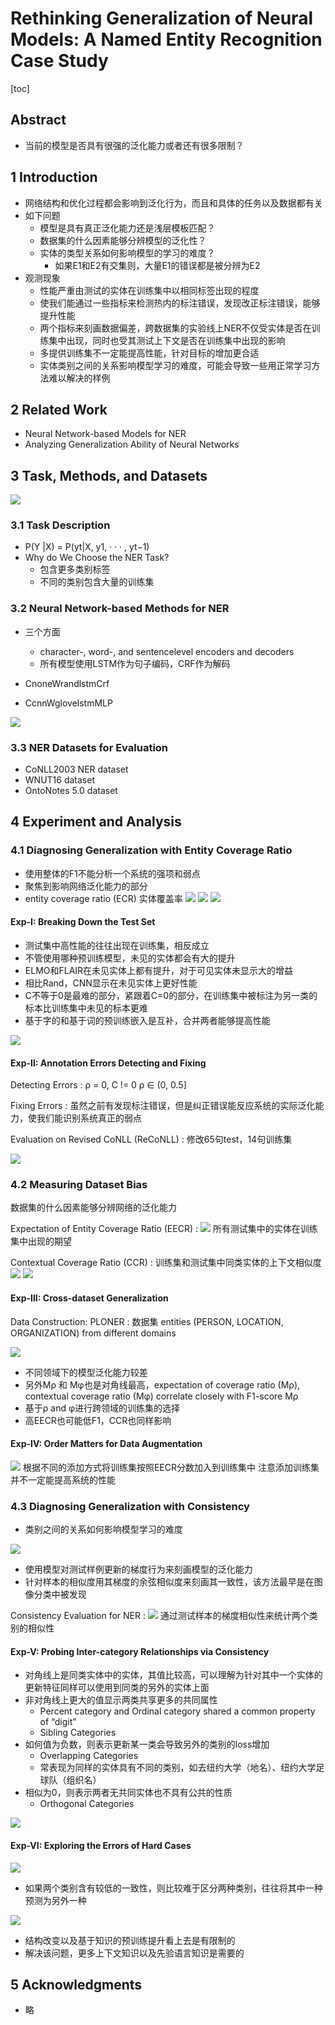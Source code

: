 # Rethinking Generalization of Neural Models: A Named Entity Recognition Case Study

[toc]

## Abstract
- 当前的模型是否具有很强的泛化能力或者还有很多限制？

## 1 Introduction
- 网络结构和优化过程都会影响到泛化行为，而且和具体的任务以及数据都有关
- 如下问题
  - 模型是具有真正泛化能力还是浅层模板匹配？
  - 数据集的什么因素能够分辨模型的泛化性？
  - 实体的类型关系如何影响模型的学习的难度？
    - 如果E1和E2有交集则，大量E1的错误都是被分辨为E2
- 观测现象
  - 性能严重由测试的实体在训练集中以相同标签出现的程度
  - 使我们能通过一些指标来检测热内的标注错误，发现改正标注错误，能够提升性能
  - 两个指标来刻画数据偏差，跨数据集的实验线上NER不仅受实体是否在训练集中出现，同时也受其测试上下文是否在训练集中出现的影响
  - 多提供训练集不一定能提高性能，针对目标的增加更合适
  - 实体类别之间的关系影响模型学习的难度，可能会导致一些用正常学习方法难以解决的样例

## 2 Related Work
- Neural Network-based Models for NER
- Analyzing Generalization Ability of Neural Networks

## 3 Task, Methods, and Datasets
![](../../images/d0001/05802090920204040909.png)

### 3.1 Task Description
- P(Y |X) = P(yt|X, y1, · · · , yt−1)
- Why do We Choose the NER Task?
  - 包含更多类别标签
  - 不同的类别包含大量的训练集
  
### 3.2 Neural Network-based Methods for NER
- 三个方面
  - character-, word-, and sentencelevel encoders and decoders
  - 所有模型使用LSTM作为句子编码，CRF作为解码

- CnoneWrandlstmCrf
- CcnnWglovelstmMLP

![](../../images/d0001/05802220920204052209.png)

### 3.3 NER Datasets for Evaluation
- CoNLL2003 NER dataset
- WNUT16 dataset
- OntoNotes 5.0 dataset

## 4 Experiment and Analysis
### 4.1 Diagnosing Generalization with Entity Coverage Ratio
- 使用整体的F1不能分析一个系统的强项和弱点
- 聚焦到影响网络泛化能力的部分
- entity coverage ratio (ECR)  实体覆盖率
![](../../images/d0001/05802400920204174009.png)
![](../../images/d0001/05802020920204190209.png)
![](../../images/d0001/05802170920204211709.png)

#### Exp-I: Breaking Down the Test Set
- 测试集中高性能的往往出现在训练集，相反成立
- 不管使用哪种预训练模型，未见的实体都会有大的提升
- ELMO和FLAIR在未见实体上都有提升，对于可见实体未显示大的增益
- 相比Rand，CNN显示在未见实体上更好性能
- C不等于0是最难的部分，紧跟着C=0的部分，在训练集中被标注为另一类的标本比训练集中未见的标本更难
- 基于字的和基于词的预训练嵌入是互补，合并两者能够提高性能

![](../../images/d0001/05802200920204292009.png)

#### Exp-II: Annotation Errors Detecting and Fixing
Detecting Errors
:  ρ = 0, C != 0
ρ ∈ (0, 0.5]

Fixing Errors
: 虽然之前有发现标注错误，但是纠正错误能反应系统的实际泛化能力，使我们能识别系统真正的弱点

Evaluation on Revised CoNLL (ReCoNLL)
: 修改65句test，14句训练集

![](../../images/d0001/05802000920204350009.png)

### 4.2 Measuring Dataset Bias
数据集的什么因素能够分辨网络的泛化能力

Expectation of Entity Coverage Ratio (EECR)
: ![](../../images/d0001/05802580920204365809.png)
所有测试集中的实体在训练集中出现的期望

Contextual Coverage Ratio (CCR)
: 训练集和测试集中同类实体的上下文相似度
![](../../images/d0001/05802570920204465709.png)
![](../../images/d0001/05802580920204485809.png)

#### Exp-III: Cross-dataset Generalization
Data Construction: PLONER
: 数据集  entities (PERSON, LOCATION, ORGANIZATION) from different domains

![](../../images/d0001/05802550920204525509.png)
- 不同领域下的模型泛化能力较差
- 另外Mρ 和 Mφ也是对角线最高，expectation of coverage ratio (Mρ), contextual coverage ratio (Mφ) correlate closely with F1-score Mρ
- 基于ρ and φ进行跨领域的训练集的选择
- 高EECR也可能低F1，CCR也同样影响

#### Exp-IV: Order Matters for Data Augmentation
![](../../images/d0001/05802160921204081609.png)
根据不同的添加方式将训练集按照EECR分数加入到训练集中
注意添加训练集并不一定能提高系统的性能

### 4.3 Diagnosing Generalization with Consistency
- 类别之间的关系如何影响模型学习的难度

![](../../images/d0001/05802100921204141009.png)
- 使用模型对测试样例更新的梯度行为来刻画模型的泛化能力
- 针对样本的相似度用其梯度的余弦相似度来刻画其一致性，该方法最早是在图像分类中被发现

Consistency Evaluation for NER
: ![](../../images/d0001/05802000921204210009.png)
通过测试样本的梯度相似性来统计两个类别的相似性

#### Exp-V: Probing Inter-category Relationships via Consistency
- 对角线上是同类实体中的实体，其值比较高，可以理解为针对其中一个实体的更新特征同样可以使用到同类的另外的实体上面
- 非对角线上更大的值显示两类共享更多的共同属性
  - Percent category and Ordinal category shared a common property of “digit”
  - Sibling Categories
- 如何值为负数，则表示更新某一类会导致另外的类别的loss增加
  - Overlapping Categories
  - 常表现为同样的实体具有不同的类别，如去纽约大学（地名）、纽约大学足球队（组织名）
- 相似为0，则表示两者无共同实体也不具有公共的性质
  - Orthogonal Categories

![](../../images/d0001/05802590921204215909.png)

#### Exp-VI: Exploring the Errors of Hard Cases
![](../../images/d0001/05802080921204560809.png)
- 如果两个类别含有较低的一致性，则比较难于区分两种类别，往往将其中一种预测为另外一种

![](../../images/d0001/05802520921204595209.png)
- 结构改变以及基于知识的预训练提升看上去是有限制的
- 解决该问题，更多上下文知识以及先验语言知识是需要的

## 5 Acknowledgments
- 略

